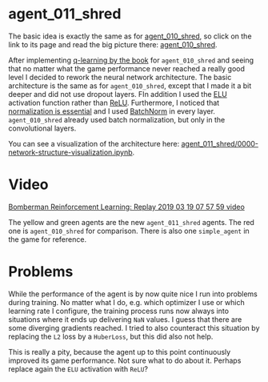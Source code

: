 
# agent_011_shred

The basic idea is exactly the same as for [agent_010_shred](https://github.com/cs224/bomberman_rl/tree/master/agent_code/agent_010_shred), so click on the link to its page and read the big picture there: [agent_010_shred](https://github.com/cs224/bomberman_rl/tree/master/agent_code/agent_010_shred).

After implementing [q-learning by the book](https://towardsdatascience.com/cartpole-introduction-to-reinforcement-learning-ed0eb5b58288) for `agent_010_shred` and seeing that no matter what the game performance never reached a really good level I decided to rework the neural network architecture.
The basic architecture is the same as for `agent_010_shred`, except that I made it a bit deeper and did not use dropout layers. FIn addition I used the [ELU](https://mxnet.incubator.apache.org/api/python/gluon/nn.html#mxnet.gluon.nn.ELU) activation function rather than [ReLU](https://mxnet.incubator.apache.org/api/python/ndarray/ndarray.html#mxnet.ndarray.Activation). Furthermore, I noticed that [normalization is essential](https://mlexplained.com/2018/01/10/an-intuitive-explanation-of-why-batch-normalization-really-works-normalization-in-deep-learning-part-1/) and I used [BatchNorm](https://mxnet.incubator.apache.org/api/python/gluon/nn.html#mxnet.gluon.nn.BatchNorm) in every layer. `agent_010_shred` already used batch normalization, but only in the convolutional layers.

You can see a visualization of the architecture here: [agent_011_shred/0000-network-structure-visualization.ipynb](https://nbviewer.jupyter.org/github/cs224/bomberman_rl/blob/master/agent_code/agent_011_shred/0000-network-structure-visualization.ipynb?flush_cache=true).

# Video

[Bomberman Reinforcement Learning: Replay 2019 03 19 07 57 59 video](https://youtu.be/bC2APj4xf_0)

The yellow and green agents are the new `agent_011_shred` agents. The red one is `agent_010_shred` for comparison. There is also one `simple_agent` in the game for reference.

# Problems

While the performance of the agent is by now quite nice I run into problems during training. No matter what I do, e.g. which optimizer I use or which learning rate I configure, the training process runs now always into situations where it ends up delivering `NaN` values. I guess that there are some diverging gradients reached. I tried to also counteract this situation by replacing the `L2` loss by a `HuberLoss`, but this did also not help.

This is really a pity, because the agent up to this point continuously improved its game performance. Not sure what to do about it. Perhaps replace again the `ELU` activation with `ReLU`?

